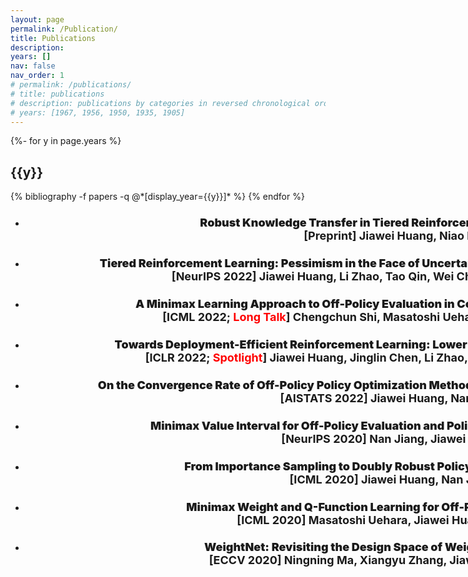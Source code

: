 ```yaml
---
layout: page
permalink: /Publication/
title: Publications
description: 
years: []
nav: false
nav_order: 1
# permalink: /publications/
# title: publications
# description: publications by categories in reversed chronological order. generated by jekyll-scholar.
# years: [1967, 1956, 1950, 1935, 1905]
---
```


<div class="Publications">

{%- for y in page.years %}
  <h2 class="year">{{y}}</h2>
  {% bibliography -f papers -q @*[display_year={{y}}]* %}
{% endfor %}


</div>

<section id="" style="width:1200px">
    <header class="major">
        <ul>
        <li> 
            <h3>
                <font size="4">
                <span style="font-weight:1000;">
                 Robust Knowledge Transfer in Tiered Reinforcement Learning
                </span>
                <a href="https://arxiv.org/abs/2302.05534" style="color:cornflowerblue">
                    (arxiv) </a> <br> 
                    [Preprint] <strong>Jiawei Huang</strong>, Niao He
            </font>
            </h3>
        </li>
        <li> 
            <h3>
                <font size="4">
                <span style="font-weight:1000;">
                Tiered Reinforcement Learning: Pessimism in the Face of Uncertainty and Constant Regret
                </span>
                <a href="https://arxiv.org/abs/2205.12418" style="color:cornflowerblue">
                    (arxiv) </a> <a href="https://github.com/jiaweihhuang/Tiered-RL-Experiments" style="color:cornflowerblue">[Code]</a><br> 
                    [NeurIPS 2022] <strong>Jiawei Huang</strong>, Li Zhao, Tao Qin, Wei Chen, Nan Jiang, Tie-Yan Liu
            </font>
            </h3>
        </li>
        <li> 
            <h3>
                <font size="4">
                <span style="font-weight:1000;">
                A Minimax Learning Approach to Off-Policy Evaluation in Confounded POMDP
                </span>
                <a href="https://arxiv.org/abs/2111.06784" style="color:cornflowerblue">
                    (arxiv) </a> <a href="https://github.com/jiaweihhuang/Confounded-POMDP-Exp" style="color:cornflowerblue">[Code]</a><br> 
                    [ICML 2022; <strong><font color="red">Long Talk</font></strong>] Chengchun Shi, Masatoshi Uehara, <strong>Jiawei Huang</strong>, Nan Jiang
            </font>
            </h3>
        </li>
        <li> 
            <h3>
                <font size="4">
                <span style="font-weight:1000;">
                Towards Deployment-Efficient Reinforcement Learning: Lower Bound and Optimality
                </span>
                <a href="https://openreview.net/forum?id=ccWaPGl9Hq" style="color:cornflowerblue">
                    (OpenReview) </a> <br> 
                    [ICLR 2022; <strong><font color="red">Spotlight</font></strong>] <strong>Jiawei Huang</strong>, Jinglin Chen, Li Zhao, Tao Qin, Nan Jiang, Tie-Yan Liu
            </font>
            </h3>
        </li>
        <li> 
            <h3>
                <font size="4">
                <span style="font-weight:1000;">
                On the Convergence Rate of Off-Policy Policy Optimization Methods with Density-Ratio Correction
                </span>
                <a href="https://arxiv.org/abs/2106.00993" style="color:cornflowerblue">
                    (arxiv) </a> <br> 
                    [AISTATS 2022] <strong>Jiawei Huang</strong>, Nan Jiang
            </font>
            </h3>
        </li>
        <li> 
            <h3>
                <font size="4">
                <span style="font-weight:1000;">
                Minimax Value Interval for Off-Policy Evaluation and Policy Optimization
                </span>
                <a href="https://arxiv.org/abs/2002.02081" style="color:cornflowerblue">
                    (arxiv) </a><a href="https://github.com/jiaweihhuang/Minimax-Value-Interval"  style="color:cornflowerblue">[Code]</a> <br> 
                    [NeurIPS 2020] Nan Jiang, <strong>Jiawei Huang</strong>
            </font>
            </h3>
        </li>
        <li> 
            <h3>
                <font size="4">
                <span style="font-weight:1000;">
                From Importance Sampling to Doubly Robust Policy Gradient
                </span>
                <a href="https://arxiv.org/abs/1910.09066" style="color:cornflowerblue">
                    (arxiv) </a><a href="https://github.com/jiaweihhuang/DR-PG"  style="color:cornflowerblue">[Code]</a> <br> 
                [ICML 2020] <strong>Jiawei Huang</strong>, Nan Jiang
                </font>
            </h3>
        </li>
        <li> 
            <h3>
            <font size="4">
            <span style="font-weight:1000;">
                Minimax Weight and Q-Function Learning for Off-Policy Evaluation
                </span>
                <a href="https://arxiv.org/abs/1910.09066" style="color:cornflowerblue">
                    (arxiv) </a><br> 
                [ICML 2020] Masatoshi Uehara, <strong>Jiawei Huang</strong>, Nan Jiang
            </font>
            </h3>
        </li>
        <li> 
            <h3>
            <font size="4">
            <span style="font-weight:1000;">
                WeightNet: Revisiting the Design Space of Weight Networks
                </span>
                <a href="https://arxiv.org/abs/2007.11823" style="color:cornflowerblue">
                    (arxiv) </a><br> 
                [ECCV 2020] Ningning Ma, Xiangyu Zhang, <strong>Jiawei Huang</strong>, Jian Sun
            </font>
            </h3>
        </li>
        </ul>
    </header>
</section>